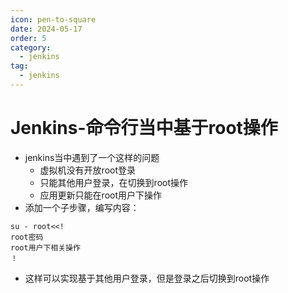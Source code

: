 ```yaml
---
icon: pen-to-square
date: 2024-05-17
order: 5
category:
  - jenkins
tag:
  - jenkins
---
```


# Jenkins-命令行当中基于root操作

- jenkins当中遇到了一个这样的问题
  - 虚拟机没有开放root登录
  - 只能其他用户登录，在切换到root操作
  - 应用更新只能在root用户下操作
- 添加一个子步骤，编写内容：

```
su - root<<!
root密码
root用户下相关操作
！
```

- 这样可以实现基于其他用户登录，但是登录之后切换到root操作